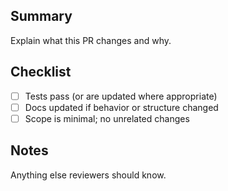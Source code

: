 ## Summary

Explain what this PR changes and why.

## Checklist

- [ ] Tests pass (or are updated where appropriate)
- [ ] Docs updated if behavior or structure changed
- [ ] Scope is minimal; no unrelated changes

## Notes

Anything else reviewers should know.

